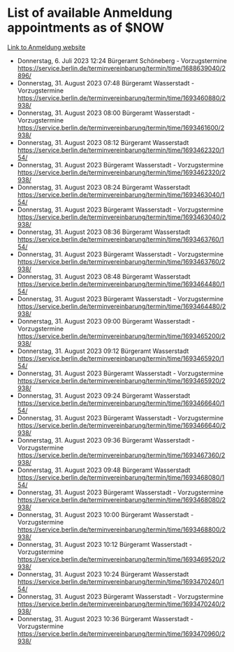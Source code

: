 # List of available Anmeldung appointments as of $NOW
[Link to Anmeldung website](https://service.berlin.de/terminvereinbarung/termin/tag.php?termin=1&anliegen[]=120686&dienstleisterlist=122210,122217,327316,122219,327312,122227,327314,122231,327346,122243,327348,122254,122252,329742,122260,329745,122262,329748,122271,327278,122273,327274,122277,327276,330436,122280,327294,122282,327290,122284,327292,122291,327270,122285,327266,122286,327264,122296,327268,150230,329760,122297,327286,122294,327284,122312,329763,122314,329775,122304,327330,122311,327334,122309,327332,317869,122281,327352,122279,329772,122283,122276,327324,122274,327326,122267,329766,122246,327318,122251,327320,122257,327322,122208,327298,122226,327300&herkunft=http%3A%2F%2Fservice.berlin.de%2Fdienstleistung%2F120686%2F)
- Donnerstag, 6. Juli 2023 12:24 Bürgeramt Schöneberg - Vorzugstermine https://service.berlin.de/terminvereinbarung/termin/time/1688639040/2896/
- Donnerstag, 31. August 2023 07:48 Bürgeramt Wasserstadt - Vorzugstermine https://service.berlin.de/terminvereinbarung/termin/time/1693460880/2938/
- Donnerstag, 31. August 2023 08:00 Bürgeramt Wasserstadt - Vorzugstermine https://service.berlin.de/terminvereinbarung/termin/time/1693461600/2938/
- Donnerstag, 31. August 2023 08:12 Bürgeramt Wasserstadt https://service.berlin.de/terminvereinbarung/termin/time/1693462320/154/
- Donnerstag, 31. August 2023  Bürgeramt Wasserstadt - Vorzugstermine https://service.berlin.de/terminvereinbarung/termin/time/1693462320/2938/
- Donnerstag, 31. August 2023 08:24 Bürgeramt Wasserstadt https://service.berlin.de/terminvereinbarung/termin/time/1693463040/154/
- Donnerstag, 31. August 2023  Bürgeramt Wasserstadt - Vorzugstermine https://service.berlin.de/terminvereinbarung/termin/time/1693463040/2938/
- Donnerstag, 31. August 2023 08:36 Bürgeramt Wasserstadt https://service.berlin.de/terminvereinbarung/termin/time/1693463760/154/
- Donnerstag, 31. August 2023  Bürgeramt Wasserstadt - Vorzugstermine https://service.berlin.de/terminvereinbarung/termin/time/1693463760/2938/
- Donnerstag, 31. August 2023 08:48 Bürgeramt Wasserstadt https://service.berlin.de/terminvereinbarung/termin/time/1693464480/154/
- Donnerstag, 31. August 2023  Bürgeramt Wasserstadt - Vorzugstermine https://service.berlin.de/terminvereinbarung/termin/time/1693464480/2938/
- Donnerstag, 31. August 2023 09:00 Bürgeramt Wasserstadt - Vorzugstermine https://service.berlin.de/terminvereinbarung/termin/time/1693465200/2938/
- Donnerstag, 31. August 2023 09:12 Bürgeramt Wasserstadt https://service.berlin.de/terminvereinbarung/termin/time/1693465920/154/
- Donnerstag, 31. August 2023  Bürgeramt Wasserstadt - Vorzugstermine https://service.berlin.de/terminvereinbarung/termin/time/1693465920/2938/
- Donnerstag, 31. August 2023 09:24 Bürgeramt Wasserstadt https://service.berlin.de/terminvereinbarung/termin/time/1693466640/154/
- Donnerstag, 31. August 2023  Bürgeramt Wasserstadt - Vorzugstermine https://service.berlin.de/terminvereinbarung/termin/time/1693466640/2938/
- Donnerstag, 31. August 2023 09:36 Bürgeramt Wasserstadt - Vorzugstermine https://service.berlin.de/terminvereinbarung/termin/time/1693467360/2938/
- Donnerstag, 31. August 2023 09:48 Bürgeramt Wasserstadt https://service.berlin.de/terminvereinbarung/termin/time/1693468080/154/
- Donnerstag, 31. August 2023  Bürgeramt Wasserstadt - Vorzugstermine https://service.berlin.de/terminvereinbarung/termin/time/1693468080/2938/
- Donnerstag, 31. August 2023 10:00 Bürgeramt Wasserstadt - Vorzugstermine https://service.berlin.de/terminvereinbarung/termin/time/1693468800/2938/
- Donnerstag, 31. August 2023 10:12 Bürgeramt Wasserstadt - Vorzugstermine https://service.berlin.de/terminvereinbarung/termin/time/1693469520/2938/
- Donnerstag, 31. August 2023 10:24 Bürgeramt Wasserstadt https://service.berlin.de/terminvereinbarung/termin/time/1693470240/154/
- Donnerstag, 31. August 2023  Bürgeramt Wasserstadt - Vorzugstermine https://service.berlin.de/terminvereinbarung/termin/time/1693470240/2938/
- Donnerstag, 31. August 2023 10:36 Bürgeramt Wasserstadt - Vorzugstermine https://service.berlin.de/terminvereinbarung/termin/time/1693470960/2938/
